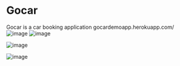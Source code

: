 # Gocar
Gocar is a car booking application 
gocardemoapp.herokuapp.com/
<br>
![image](https://user-images.githubusercontent.com/80241460/132862076-220857e5-999f-49db-8909-f666859597f8.png)
![image](https://user-images.githubusercontent.com/80241460/132862150-1acf83b9-f922-4b44-95e0-390f5b9ed2bc.png)

![image](https://user-images.githubusercontent.com/80241460/132861961-314e4e78-ad8d-4b2e-bc63-5080b4232091.png)

![image](https://user-images.githubusercontent.com/80241460/132862028-b291c183-4ede-408d-904c-c26d19ec5916.png)
